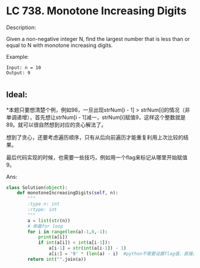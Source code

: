 
# LC 738. Monotone Increasing Digits

Description:

Given a non-negative integer N, find the largest number that is less than or equal to N with monotone increasing digits.

Example:
```
Input: n = 10
Output: 9
```
#
## Ideal: 
*本题只要想清楚个例，例如98，一旦出现strNum[i - 1] > strNum[i]的情况（非单调递增），首先想让strNum[i - 1]减一，strNum[i]赋值9，这样这个整数就是89。就可以很自然想到对应的贪心解法了。

想到了贪心，还要考虑遍历顺序，只有从后向前遍历才能重复利用上次比较的结果。

最后代码实现的时候，也需要一些技巧，例如用一个flag来标记从哪里开始赋值9。


Ans:
```py
class Solution(object):
    def monotoneIncreasingDigits(self, n):
        """
        :type n: int
        :rtype: int
        """
        a = list(str(n))
        # 倒着for loop
        for i in range(len(a)-1,0,-1):
            print(a[i])
            if int(a[i]) < int(a[i-1]):
                a[i-1] = str(int(a[i-1]) - 1)
                a[i:] = '9' * (len(a) - i)  #python不需要设置flag值，直接按长度给9就好了
        return int("".join(a)) 
```
